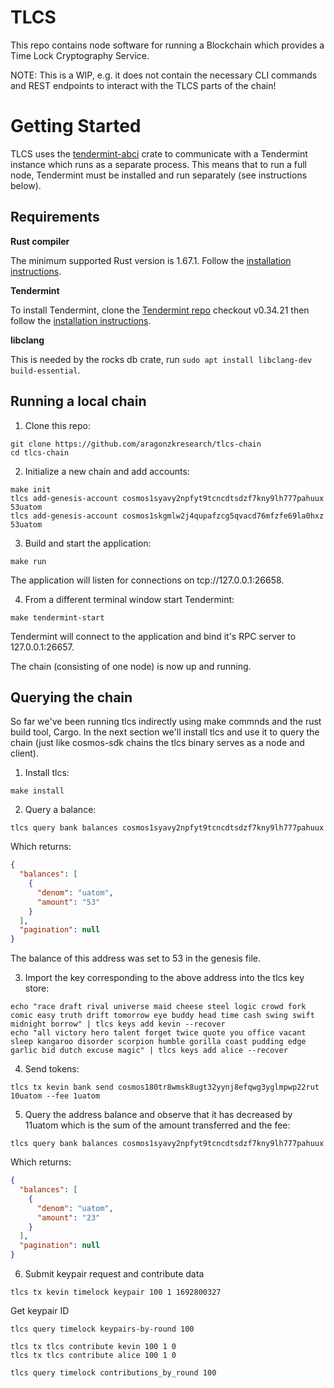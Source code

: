 # TLCS

This repo contains node software for running a Blockchain which provides a Time Lock Cryptography Service.

NOTE: This is a WIP, e.g. it does not contain the necessary CLI commands and REST endpoints to interact with
the TLCS parts of the chain!

# Getting Started

TLCS uses the [tendermint-abci](https://crates.io/crates/tendermint-abci) crate to communicate with a Tendermint instance which runs as a separate process. This means that to run a full node, Tendermint must be installed and run separately (see instructions below).

## Requirements

**Rust compiler**

The minimum supported Rust version is 1.67.1. Follow the [installation instructions](https://doc.rust-lang.org/book/ch01-01-installation.html).

**Tendermint**

To install Tendermint, clone the [Tendermint repo](https://github.com/tendermint/tendermint) checkout v0.34.21 then follow the [installation instructions](https://github.com/tendermint/tendermint/blob/v0.34.21/docs/introduction/install.md).

**libclang**

This is needed by the rocks db crate, run `sudo apt install libclang-dev build-essential`.

## Running a local chain

1. Clone this repo:

```console
git clone https://github.com/aragonzkresearch/tlcs-chain
cd tlcs-chain
```

2. Initialize a new chain and add accounts:

```console
make init
tlcs add-genesis-account cosmos1syavy2npfyt9tcncdtsdzf7kny9lh777pahuux 53uatom
tlcs add-genesis-account cosmos1skgmlw2j4qupafzcg5qvacd76mfzfe69la0hxz 53uatom
```

3. Build and start the application:

```console
make run
```

The application will listen for connections on tcp://127.0.0.1:26658.

4. From a different terminal window start Tendermint:

```console
make tendermint-start
```

Tendermint will connect to the application and bind it's RPC server to 127.0.0.1:26657.

The chain (consisting of one node) is now up and running.


## Querying the chain

So far we've been running tlcs indirectly using make commnds and the rust build tool, Cargo. In the next
section we'll install tlcs and use it to query the chain (just like cosmos-sdk chains the tlcs binary serves as a
node and client).

1. Install tlcs:

```console
make install
```

2. Query a balance:

```console
tlcs query bank balances cosmos1syavy2npfyt9tcncdtsdzf7kny9lh777pahuux
```

Which returns:

```json
{
  "balances": [
    {
      "denom": "uatom",
      "amount": "53"
    }
  ],
  "pagination": null
}
```

The balance of this address was set to 53 in the genesis file.

3. Import the key corresponding to the above address into the tlcs key store:

```console
echo "race draft rival universe maid cheese steel logic crowd fork comic easy truth drift tomorrow eye buddy head time cash swing swift midnight borrow" | tlcs keys add kevin --recover
echo "all victory hero talent forget twice quote you office vacant sleep kangaroo disorder scorpion humble gorilla coast pudding edge garlic bid dutch excuse magic" | tlcs keys add alice --recover
```

4. Send tokens:

```console
tlcs tx kevin bank send cosmos180tr8wmsk8ugt32yynj8efqwg3yglmpwp22rut 10uatom --fee 1uatom
```

5. Query the address balance and observe that it has decreased by 11uatom which is the sum of the amount transferred and the fee:

```console
tlcs query bank balances cosmos1syavy2npfyt9tcncdtsdzf7kny9lh777pahuux
```

Which returns:

```json
{
  "balances": [
    {
      "denom": "uatom",
      "amount": "23"
    }
  ],
  "pagination": null
}

```

6. Submit keypair request and contribute data

```console
tlcs tx kevin timelock keypair 100 1 1692800327 
```

Get keypair ID
```console
tlcs query timelock keypairs-by-round 100
```

```console
tlcs tx tlcs contribute kevin 100 1 0
tlcs tx tlcs contribute alice 100 1 0
```

```console
tlcs query timelock contributions_by_round 100
```

